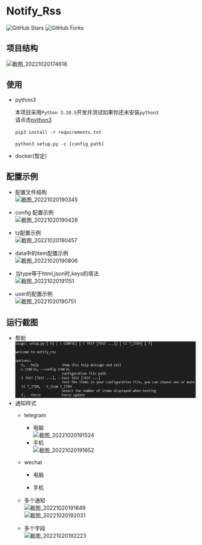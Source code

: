 # Notify_Rss

![GitHub Stars](https://img.shields.io/github/stars/stonegr/notify_rss.svg?style=flat-square&label=Stars&logo=github)
![GitHub Forks](https://img.shields.io/github/forks/stonegr/notify_rss.svg?style=flat-square&label=Forks&logo=github)

## 项目结构
![截图_20221020174618](https://user-images.githubusercontent.com/74632994/196915631-af9f6d9c-ead4-47a4-9560-ba1e9f813925.png)

## 使用
- python3
  
    本项目采用`Python 3.10.5`开发并测试如果你还未安装`python3`  
    请点击[python3](https://www.python.org/downloads/)

    `
    pip3 install -r requirements.txt
    `

    `python3 setup.py -c [config_path]`

- docker(暂定)

## 配置示例
- 配置文件结构  
![截图_20221020190345](https://user-images.githubusercontent.com/74632994/196932128-4b37d255-f9ed-426e-bbe9-a919d3cd9777.png)

- config 配置示例  
![截图_20221020190428](https://user-images.githubusercontent.com/74632994/196932261-e3f4188b-ef47-43b7-8fe2-20a734cd1e54.png)

- tz配置示例  
![截图_20221020190457](https://user-images.githubusercontent.com/74632994/196932354-af510d16-3fd4-4dcd-bc5f-9ac7ac9a1306.png)

- data中的item配置示例  
![截图_20221020190806](https://user-images.githubusercontent.com/74632994/196932939-f129bb94-b827-4ffb-af83-2f7a9ffedccd.png)

- 当type等于html,json时,keys的填法  
![截图_20221020191151](https://user-images.githubusercontent.com/74632994/196933786-1050b264-43b1-4521-b900-119acddefa0b.png)


- user的配置示例  
![截图_20221020190751](https://user-images.githubusercontent.com/74632994/196932874-1cf843d2-308a-4195-882c-870ee9c7357d.png)



## 运行截图
- 帮助  
![help_image](https://github.com/stonegr/notify_rss/blob/main/others/picture/help_p.png)
- 通知样式  
  - telegram
    - 电脑  
    ![截图_20221020191524](https://user-images.githubusercontent.com/74632994/196934252-d5d45259-ddd1-4d13-a5dd-0c604177ec52.png)
    - 手机  
    ![截图_20221020191652](https://user-images.githubusercontent.com/74632994/196934510-5ac8b3a5-0f2f-4b60-823f-c306d1f76d52.png)
  - wechat
    - 电脑  
    
    - 手机  
    
   - 多个通知  
   ![截图_20221020191849](https://user-images.githubusercontent.com/74632994/196934897-ece16036-4232-4da7-954a-59c9f498b2d9.png)  
   ![截图_20221020192031](https://user-images.githubusercontent.com/74632994/196935206-42036aec-679f-4bd6-97ca-aa84eda0afab.png)
   - 多个字段  
   ![截图_20221020192223](https://user-images.githubusercontent.com/74632994/196935523-87993a00-d4da-4000-9186-8f39b9796e00.png)

